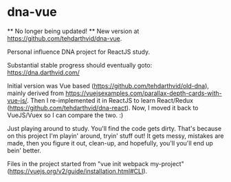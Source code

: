 # dna-vue

** No longer being updated! **
New version at https://github.com/tehdarthvid/dna-vue.

Personal influence DNA project for ReactJS study.

Substantial stable progress should eventually goto: https://dna.darthvid.com/

Initial version was Vue based (https://github.com/tehdarthvid/old-dna), mainly derived from https://vuejsexamples.com/parallax-depth-cards-with-vue-js/. Then I re-implemented it in ReactJS to learn React/Redux (https://github.com/tehdarthvid/dna-react). Now, I moved it back to VueJS/Vuex so I can compare the two. :)

Just playing around to study. You'll find the code gets dirty. That's because on this project I'm playin' around, tryin' stuff out! It gets messy, mistakes are made, then you figure it out, clean-up, and hopefully, you'll you'll end up bein' better.

Files in the project started from "vue init webpack my-project" (https://vuejs.org/v2/guide/installation.html#CLI).
